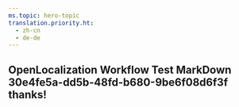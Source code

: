 ```yaml
---
ms.topic: hero-topic
translation.priority.ht: 
  - zh-cn
  - de-de
---
```

## OpenLocalization Workflow Test MarkDown 30e4fe5a-dd5b-48fd-b680-9be6f08d6f3f thanks!
